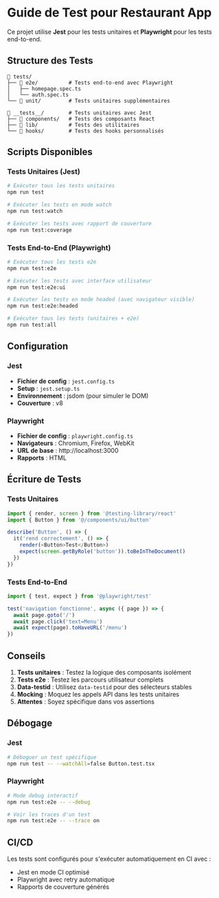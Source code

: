 # Guide de Test pour Restaurant App

Ce projet utilise **Jest** pour les tests unitaires et **Playwright** pour les tests end-to-end.

## Structure des Tests

```
📁 tests/
├── 📁 e2e/          # Tests end-to-end avec Playwright
│   ├── homepage.spec.ts
│   └── auth.spec.ts
└── 📁 unit/         # Tests unitaires supplémentaires

📁 __tests__/        # Tests unitaires avec Jest
├── 📁 components/   # Tests des composants React
├── 📁 lib/          # Tests des utilitaires
└── 📁 hooks/        # Tests des hooks personnalisés
```

## Scripts Disponibles

### Tests Unitaires (Jest)
```bash
# Exécuter tous les tests unitaires
npm run test

# Exécuter les tests en mode watch
npm run test:watch

# Exécuter les tests avec rapport de couverture
npm run test:coverage
```

### Tests End-to-End (Playwright)
```bash
# Exécuter tous les tests e2e
npm run test:e2e

# Exécuter les tests avec interface utilisateur
npm run test:e2e:ui

# Exécuter les tests en mode headed (avec navigateur visible)
npm run test:e2e:headed

# Exécuter tous les tests (unitaires + e2e)
npm run test:all
```

## Configuration

### Jest
- **Fichier de config** : `jest.config.ts`
- **Setup** : `jest.setup.ts`
- **Environnement** : jsdom (pour simuler le DOM)
- **Couverture** : v8

### Playwright
- **Fichier de config** : `playwright.config.ts`
- **Navigateurs** : Chromium, Firefox, WebKit
- **URL de base** : http://localhost:3000
- **Rapports** : HTML

## Écriture de Tests

### Tests Unitaires
```typescript
import { render, screen } from '@testing-library/react'
import { Button } from '@/components/ui/button'

describe('Button', () => {
  it('rend correctement', () => {
    render(<Button>Test</Button>)
    expect(screen.getByRole('button')).toBeInTheDocument()
  })
})
```

### Tests End-to-End
```typescript
import { test, expect } from '@playwright/test'

test('navigation fonctionne', async ({ page }) => {
  await page.goto('/')
  await page.click('text=Menu')
  await expect(page).toHaveURL('/menu')
})
```

## Conseils

1. **Tests unitaires** : Testez la logique des composants isolément
2. **Tests e2e** : Testez les parcours utilisateur complets
3. **Data-testid** : Utilisez `data-testid` pour des sélecteurs stables
4. **Mocking** : Moquez les appels API dans les tests unitaires
5. **Attentes** : Soyez spécifique dans vos assertions

## Débogage

### Jest
```bash
# Déboguer un test spécifique
npm run test -- --watchAll=false Button.test.tsx
```

### Playwright
```bash
# Mode debug interactif
npm run test:e2e -- --debug

# Voir les traces d'un test
npm run test:e2e -- --trace on
```

## CI/CD

Les tests sont configurés pour s'exécuter automatiquement en CI avec :
- Jest en mode CI optimisé
- Playwright avec retry automatique
- Rapports de couverture générés
